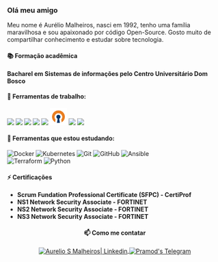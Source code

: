 ### Olá meu amigo

Meu nome é Aurélio Malheiros, nasci em 1992, tenho uma família maravilhosa e sou apaixonado por código Open-Source. Gosto muito de compartilhar conhecimento e estudar sobre tecnologia.

#### :books: Formação acadêmica
**Bacharel em Sistemas de informações pelo Centro Universitário Dom Bosco**
 
#### 💼 Ferramentas de trabalho:


<img height="40" src="https://www.vectorlogo.zone/logos/linux/linux-icon.svg"> </a>
<img height="40" src="https://www.vectorlogo.zone/logos/zabbix/zabbix-ar21.svg">
<img height="40" src="https://www.vectorlogo.zone/logos/amazon_aws/amazon_aws-ar21.svg">
<img height="40" src="https://www.vectorlogo.zone/logos/cisco/cisco-ar21.svg">
<img height="40" src="https://www.vectorlogo.zone/logos/terraformio/terraformio-icon.svg">
<img height="40" src="https://github.com/edent/SuperTinyIcons/blob/master/images/svg/openvpn.svg">
<img height="15" src="https://github.com/kogg/instant-logos/blob/develop/logos/Fortinet.svg">
<img height="40" src="https://github.com/simple-icons/simple-icons/blob/master/icons/strongswan.svg">



#### 📖 Ferramentas que estou estudando:

![Docker](https://img.shields.io/badge/-Docker-181717?style=for-the-badge&logo=docker)
![Kubernetes](https://img.shields.io/badge/-Kubernetes-181717?style=for-the-badge&logo=kubernetes)
![Git](https://img.shields.io/badge/-Git-181717?style=for-the-badge&logo=git) 
![GitHub](https://img.shields.io/badge/-GitHub-181717?style=for-the-badge&logo=github)
![Ansible](https://img.shields.io/badge/-Ansible-181717?style=for-the-badge&logo=ansible) <br/>
![Terraform](https://img.shields.io/badge/-Terraform-181717?style=for-the-badge&logo=terraform)
![Python](https://img.shields.io/badge/-Python-181717?style=for-the-badge&logo=python)

#### ⚡ Certificações
- **Scrum Fundation Professional Certificate (SFPC) - CertiProf**
- **NS1 Network Security Associate - FORTINET**
- **NS2 Network Security Associate - FORTINET**
- **NS3 Network Security Associate - FORTINET**


<h4 align="center">📫 Como me contatar</h4>
<p align="center">
 <a href="https://www.linkedin.com/in/aurelio-malheiros-944835127/" target="blank">
  <img align="center" alt="Aurelio S Malheiros| Linkedin" width="30px" src="https://www.vectorlogo.zone/logos/linkedin/linkedin-icon.svg" /> 
 </a>
 
 <a href="https://t.me/AurelioMalheiros" target="blank">
  <img align="center" alt="Pramod's Telegram" width="30px" src="https://www.vectorlogo.zone/logos/telegram/telegram-icon.svg" /> 
 </a>
  <br/>
  <br/>
  
  <p align="center"><br/>
  </p>
